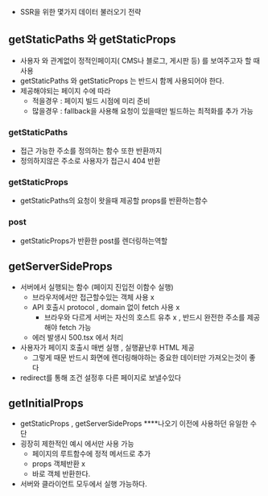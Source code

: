 - SSR을 위한 몇가지 데이터 불러오기 전략

## **getStaticPaths 와 getStaticProps**

- 사용자 와 관계없이 정적인페이지( CMS나 블로그, 게시판 등) 를 보여주고자 할 때 사용
- getStaticPaths 와 getStaticProps 는 반드시 함께 사용되어야 한다.
- 제공해야되는 페이지 수에 따라
  - 적을경우 : 페이지 빌드 시점에 미리 준비
  - 많을경우 : fallback을 사용해 요청이 있을때만 빌드하는 최적화를 추가 가능

### getStaticPaths

- 접근 가능한 주소를 정의하는 함수 또한 반환까지
- 정의하지않은 주소로 사용자가 접근시 404 반환

### getStaticProps

- getStaticPaths의 요청이 왓을때 제공할 props를 반환하는함수

### post

- getStaticProps가 반환한 post를 렌더링하는역할

## getServerSideProps

- 서버에서 실행되는 함수 (페이지 진입전 이함수 실행)
  - 브라우저에서만 접근할수있는 객체 사용 x
  - API 호출시 protocol , domain 없이 fetch 사용 x
    - 브라우와 다르게 서버는 자신의 호스트 유추 x , 반드시 완전한 주소를 제공해야 fetch 가능
  - 에러 발생시 500.tsx 에서 처리
- 사용자가 페이지 호출시 매번 실행 , 실행끝난후 HTML 제공
  - 그렇게 때문 반드시 화면에 렌더링해야하는 중요한 데이터만 가져오는것이 좋다
- redirect를 통해 조건 설정후 다른 페이지로 보낼수있다

## **getInitialProps**

- getStaticProps , getServerSideProps \*\*\*\*나오기 이전에 사용하던 유일한 수단
- 굉장히 제한적인 예시 에서만 사용 가능
  - 페이지의 루트함수에 정적 메서드로 추가
  - props 객체반환 x
  - 바로 객체 반환한다.
- 서버와 클라이언트 모두에서 실행 가능하다.
